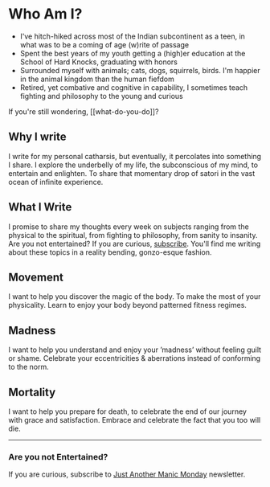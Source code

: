 # Who Am I?
- I've hitch-hiked across most of the Indian subcontinent as a teen, in what was to be a coming of age (w)rite of passage
- Spent the best years of my youth getting a (high)er education at the School of Hard Knocks, graduating with honors
- Surrounded myself with animals; cats, dogs, squirrels, birds. I'm happier in the animal kingdom than the human fiefdom
- Retired, yet combative and cognitive in capability, I sometimes teach fighting and philosophy to the young and curious

If you're still wondering, [[what-do-you-do]]? 
## Why I write
I write for my personal catharsis, but eventually, it percolates into something I share. I explore the underbelly of my life, the subconscious of my mind, to entertain and enlighten. To share that momentary drop of satori in the vast ocean of infinite experience.
## What I Write
I promise to share my thoughts every week on subjects ranging from the physical to the spiritual, from fighting to philosophy, from sanity to insanity. Are you not entertained? If you are curious, [subscribe](https://reddy2go.substack.com/). You'll find me writing about these topics in a reality bending, gonzo-esque fashion.
## Movement
I want to help you discover the magic of the body. To make the most of your physicality. Learn to enjoy your body  beyond patterned fitness regimes.
## Madness
I want to help you understand and enjoy your ’madness’ without feeling guilt or shame. Celebrate your eccentricities & aberrations instead of conforming to the norm.
## Mortality
I want to help you prepare for death, to celebrate the end of our journey with grace and satisfaction. Embrace and celebrate the fact that you too will die.

---
### Are you not Entertained? 
If you are curious, subscribe to [Just Another Manic Monday](https://reddy2go.substack.com/) newsletter.


